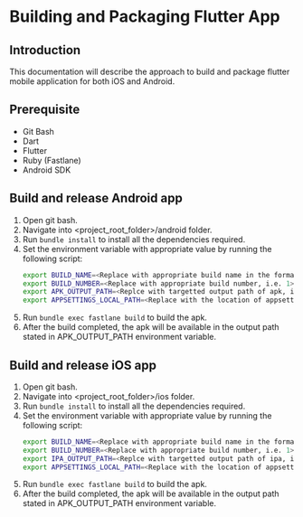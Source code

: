 # Building and Packaging Flutter App

## Introduction
This documentation will describe the approach to build and package flutter mobile application for both iOS and Android.

## Prerequisite
- Git Bash
- Dart
- Flutter
- Ruby (Fastlane)
- Android SDK

## Build and release Android app
1. Open git bash.
2. Navigate into <project_root_folder>/android folder.
3. Run `bundle install` to install all the dependencies required.
4. Set the environment variable with appropriate value by running the following script:
    ```sh
    export BUILD_NAME=<Replace with appropriate build name in the format of x.y.z, i.e. 1.0.0>
    export BUILD_NUMBER=<Replace with appropriate build number, i.e. 1>
    export APK_OUTPUT_PATH=<Replce with targetted output path of apk, i.e. /output/release.apk>
    export APPSETTINGS_LOCAL_PATH=<Replace with the location of appsettings.local.json, i.e. /config/staging/appsettings.local.json> 
    ```
5. Run `bundle exec fastlane build` to build the apk.
6. After the build completed, the apk will be available in the output path stated in APK_OUTPUT_PATH environment variable.

## Build and release iOS app
1. Open git bash.
2. Navigate into <project_root_folder>/ios folder.
3. Run `bundle install` to install all the dependencies required.
4. Set the environment variable with appropriate value by running the following script:
    ```sh
    export BUILD_NAME=<Replace with appropriate build name in the format of x.y.z, i.e. 1.0.0>
    export BUILD_NUMBER=<Replace with appropriate build number, i.e. 1>
    export IPA_OUTPUT_PATH=<Replce with targetted output path of ipa, i.e. /output/release.ipa>
    export APPSETTINGS_LOCAL_PATH=<Replace with the location of appsettings.local.json, i.e. /config/staging/appsettings.local.json> 
    ```
5. Run `bundle exec fastlane build` to build the apk.
6. After the build completed, the apk will be available in the output path stated in APK_OUTPUT_PATH environment variable.